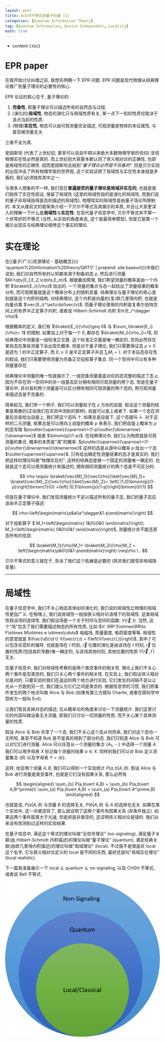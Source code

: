 ```yaml
---
layout: post
title: 从贝尔不等式到量子纠缠 (I)
categories: [Quantum Information Theory]
tag: [Quantum Information, Device Independent, Locality]
math: true
---
```


* content
{:toc}

# EPR paper

在我开始讨论纠缠之前, 我想先明确一下 EPR 问题.
EPR 问题是现代物理从经典理论推广到量子理论的必要性的核心.

EPR 论证的核心在于, 量子理论的:

1. **完备性**, 即量子理论可以描述所有的自然态与过程.
2. (演化的)**局域性**, 物态的演化只与局域性质有关, 某一点下一刻的性质仅取决于该点当前的性质.
3. (物理)**实在性**, 物态可以由可观测量完全描述, 可观测量是物体的本征属性, 与是否被测量无关.

三者不全为真.

爱因斯坦 (代表了上世纪初, 甚至可以说自牛顿以来绝大多数物理学家的信仰) 坚信物理实在性必然是真的.
而上世纪初大家基本都认同了侠义相对论的正确性, 也即是局域性的正确性.
因而爱因斯坦总结到"*量子理论必然是不完备的*". 但是贝尔实验的出现冲击了所有物理学家的世界观,
这个实验证明了局域性与实在性本身就是矛盾的, 我们必须抛弃其中之一.

与很多人想象的不一样, 我们现在**普遍接受的量子理论是局域非实在的**, 也就是我们抛弃了实在性假设,
保留了局域性 (这里的局域性指的是演化的局域性, 而我们说的量子非局域指得是态的描述的局域性).
物理现实的局域性是由量子场论所限制的. 本文从接前文的框架来介绍一下贝尔不等式及其揭示的本质,
并且让大家更深入的理解一下什么是**局域性**与**实在性**. 在现代量子信息学中,
贝尔不等式并不算一个非常好的不等式 (当然, 从实验的角度来说, 这个是最简单模型),
但是它是第一个揭示出现实与经典理论相悖这个事实的理论.

# 实在理论

在[(量子/广义)资源理论 - 基础概念]({{ 'quantum%20information%20theory/QRT1/' | prepend: site.baseurl}})中我们说到, 我们对自然所有的认知都来源于制备初态 $\rho$, 然后进行测量
$M=\qty{E_1,E_2,\cdots,E_m}$. 根据叠加原理, 我们希望测量的概率是由一个内积
$\braket{E_i}{\rho}$ 给出的. 一个测量的集合与态一起给出了测量结果的概率分布,
而可观察量就是这个概率分布上的随机变量. 经典理论与量子理论的核心差别就是这个内积的结构.
对经典理论, 这个内积是向量的(复)欧几里得内积, 也就是向量点乘 $\vec{E_i}^\ast\cdot\vec{v}$.
而量子理论使用的内积是复希尔伯特空间上的有界半正定算子内积, 或者说
Hilbert-Schimidt 内积 $\tr(E_i^\dagger \rho)$.

根据概率的定义, 我们有 $\braket{E_i}{\rho}\geq 0$ 与 $\sum_i\braket{E_i}{\rho}= 1$ 的限制.
如果加上对于每一个 $E_i$ 都存在 $\braket{M_i}{\rho_i}=1$, 则经典理论中测量是一组标准正交基.
这个标准正交基是唯一确定的, 否则必然存在某些态在某些测量下会出现负概率. 但是对于量子理论,
我们只需要保证态 $\rho\geq 0$ 是迹为 $1$ 的半正定算子, 而 $E_i\geq 0$ 是半正定算子并且
$\sum_i M_i =\mathbb{I}$. 对于本征态存在性的假设, 我们只需要使得测量为完备正交投影算子集合.
同一个空间中可以有多种测量基存在.

经典理论中测量的唯一性就揭示了, 一组完备测量基底对应的态完整的描述了态 $\rho$,
因为不存在同一空间中的另一组基去区分拥有相同可观测量的两个态. 但是在量子理论中,
非对易的两个测量是可以区分拥有相同可观测量的两个态的, 用可观测量来描述态是不完备的.

简单起见, 我们举一个例子. 我们可以测量粒子在 $z$ 方向的自旋.
假设这个测量的结果是离散的(正如我们在实验中测到的那样), 自旋可以是上或者下.
如果一个态在测量后总是给出自旋上, 我们把这个态叫 $\uparrow$, 如果总是自旋下,
这个态就叫 $\downarrow$. 对于这样的二元测量, 结果总是可以用向上自旋的概率 $p$ 来表示,
我们把自旋上概率为 $p$ 的态写做
$p\outter{\uparrow}{\uparrow}+(1-p)\outter{\downarrow}{\downarrow}$ 或者
$\binom{p}{1-p}$. 在经典理论中, 我们认为物质就是可观测量的集合, 概率的本质是"源"的概率.
$p\outter{\uparrow}{\uparrow}+(1-p)\outter{\downarrow}{\downarrow}$
这样的态是从源中以概率 $p$ 给出一个态 $\outter{\uparrow}{\uparrow}$.
只有给出确定性测量结果的态才是真实的. 我们把这样的理论叫做"物理实在的". 这样的经典态是被一个固定的测量唯一确定的. 也就是这个态可以用测量统计来描述的, 拥有相同测量统计的两个态是不可区分的:

$$
    \rho \equiv \braket{\vec{M}_1}{\vec{\rho}}\ket{\vec{M}_1}+
    \braket{\vec{M}_2}{\vec{\rho}}\ket{\vec{M}_2}=
    \left[ (1,0)\binom{p}{1-p}\right]\binom{1}{0}
    +\left[ (0,1)\binom{p}{1-p}\right]\binom{0}{1}
$$

但是在量子理论中, 我们发现测量统计不足以描述所有的量子态, 我们的量子态应该由半正定算子描述:

$$
    \rho=\left(\begin{matrix}p&a\\a^\dagger&1-p\end{matrix}\right)
$$

对于投影算子 $
M_1=\left(\begin{matrix}
        1&0\\\\0&0
    \end{matrix}\right);
M_2=\left(\begin{matrix}
        0&0\\\\0&1
    \end{matrix}\right)$,
测量统计并不能还原态所有的信息:

$$
    \braket{M_1}{\rho}M_1+ \braket{M_2}{\rho}M_2 =
    \left(\begin{matrix}p&0\\0&1-p\end{matrix}\right) \neq\rho \ .
$$

贝尔不等式的意义就在于, 告诉了我们这个拓展是必要的 (除非我们接受非局域隐变量).

---

# 局域性

在量子信息学中, 我们不关心物态具体如何演化的, 我们说的局域性比物理的局域性更加广义.
在物理上, 我们说局域性一般指狭义相对论语境下的局域性. 这类局域性假设场的连续性.
我们假设场是一个关于时间与空间的函数: $V(\vec r,t)$. 当然,
这个"场"包含了我们需要描述物态的所有性质, 比如
$V: \RR^3\otimes\RR\to F\otimes M\otimes e \otimes\cdots$ 电磁场, 质量密度,
电荷密度等等. 局域性的意思就是 $\frac{\d}{\d t} V(\vec{r},t) = f\left(V(\vec{r},t)\right)$,
其中 $f$ 可以包含任意阶的偏导, 也就是场在 $t$ 时刻, $\vec{r}$ 位置的演化是由该场在
$t$ 时刻, $\vec{r}$ 位置的性质(包括各阶导数)唯一确定的, 与该场其他时刻, 其他位置的性质
$V(\vec{r}^\prime,t^\prime)$ 无关.

在量子信息中, 我们对局域性考察的是两个类空事件的相关性. 理论上我们不关心两个事件是否类空的,
我们只关心两个事件的相关性. 在实验上, 我们假设侠义相对论是对的.
只要实验时我们在遥远的两个地方进行实验, 它们发生的间隔不足以让光从一方跑到另一方,
我们就认为它们之间是类空的. 根据信息学的习惯, 我们把事件发生的两个地点叫做 Alice 与 Bob
(如果有第三方就叫 Charlie, 或者在密码学中窃听方一般叫 Evil).

让我们暂且丢掉对态的描述, 仅从概率论的角度来讨论一下测量统计.
我们这里讨论的内容叫做设备无关测量, 即我们只讨论一切测量的性质,
而不关心某个具体测量的性质.

假设 Alice 与 Bob 共享了一个态. 我们不关心这个态从何而来, 我们对这个态也一无所知,
甚至不知道 Bob 是不是真的得到了部分的态. 我们只知道 Alice 与 Bob 可以对它们进行测量.
Alice 可以任意从一个测量的集合 $\{A_1,\cdots\}$ 中选择一个测量 $A$.
我们可以用字母表 $X$ 标记每个测量的结果 $a\in X$. 同样的我们可以对 Bob 定义测量集合
$\{B\}$ 以及字母表 $Y=\{b\}$.

这样, 给定两个测量 $A,B$, 我们可以得到一个实验统计 $P(a,b\vert A,B)$.
假设 Alice 与 Bob 进行测量是类空事件, 也就是它们没有因果关系, 那么必然有

$$
\begin{aligned}
    \sum_{b} P(a,b\vert A,B) = \sum_{b} P(a,b\vert A,B^\prime)\\
    \sum_{a} P(a,b\vert A,B) = \sum_{a} P(a,b\vert A^\prime,B)
\end{aligned}
$$

也就是说, $P(a\vert A,B)$ 与测量 $B$ 的选择无关, $P(b\vert A,B)$ 与 $A$ 的选择也无关.
如果在某个实验中, 这一点被违背了, 那么就证明了这两个事件有因果关系 (非条件独立).
如果这两个事件距离大于光速, 但是却是非类空的, 这证明侠义相对论是错的.
我们从来没有观测到过这样的实验结果.

在量子信息中, 满足这个等式的理论叫做"无信号理论" (no-signaling),
满足量子关联(由 Hilbert-Schmidt 内积描述)的理论叫做"量子理论" (quantum),
满足经典关联(由欧几里得内积描述)的理论叫做"局域理论" (local). 不过我不是很喜欢 local 这个名字,
它与狭义相对论定义的 local 是不同的东西, 最好还是叫"局域实在理论" (local realistic).

下一篇我准备展示一下 $\text{local}\subsetneq\text{quantum}\subsetneq\text{no-signaling}$,
以及 CHSH 不等式, 或者说 Bell 不等式. 

<!-- ![MDI Venn Graph]({{ 'Device_Indi_Geo.png' | prepend: site.figure_url}}) -->

![MDI Graph](../../_asserts/figures/Device_Indi_Geo.png)
